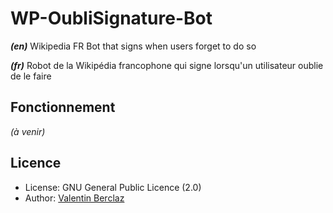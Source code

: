 WP-OubliSignature-Bot
========================
_**(en)**_ Wikipedia FR Bot that signs when users forget to do so

_**(fr)**_ Robot de la Wikipédia francophone qui signe lorsqu'un utilisateur oublie de le faire

## Fonctionnement
_(à venir)_

## Licence
* License: GNU General Public Licence (2.0)
* Author: [Valentin Berclaz](https://github.com/ValentinBrclz)
